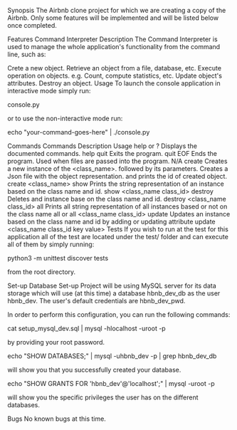 Synopsis
The Airbnb clone project for which we are creating a copy of the Airbnb. Only some features will be implemented and will be listed below once completed.

Features
Command Interpreter
Description
The Command Interpreter is used to manage the whole application's functionality from the command line, such as:

Crete a new object.
Retrieve an object from a file, database, etc.
Execute operation on objects. e.g. Count, compute statistics, etc.
Update object's attributes.
Destroy an object.
Usage
To launch the console application in interactive mode simply run:

console.py

or to use the non-interactive mode run:

echo "your-command-goes-here" | ./console.py

Commands
Commands	Description	Usage
help or ?	Displays the documented commands.	help
quit	Exits the program.	quit
EOF	Ends the program. Used when files are passed into the program.	N/A
create	Creates a new instance of the <class_name>. followed by its parameters. Creates a Json file with the object representation. and prints the id of created object.	create <class_name>
show	Prints the string representation of an instance based on the class name and id.	show <class_name class_id>
destroy	Deletes and instance base on the class name and id.	destroy <class_name class_id>
all	Prints all string representation of all instances based or not on the class name	all or all <class_name class_id>
update	Updates an instance based on the class name and id by adding or updating attribute	update <class_name class_id key value>
Tests
If you wish to run at the test for this application all of the test are located under the test/ folder and can execute all of them by simply running:

python3 -m unittest discover tests

from the root directory.

Set-up
Database Set-up
Project will be using MySQL server for its data storage which will use (at this time) a database hbnb_dev_db as the user hbnb_dev. The user's default credentials are hbnb_dev_pwd.

In order to perform this configuration, you can run the following commands:

cat setup_mysql_dev.sql | mysql -hlocalhost -uroot -p

by providing your root password.

echo "SHOW DATABASES;" | mysql -uhbnb_dev -p | grep hbnb_dev_db

will show you that you successfully created your database.

echo "SHOW GRANTS FOR 'hbnb_dev'@'localhost';" | mysql -uroot -p

will show you the specific privileges the user has on the different databases.

Bugs
No known bugs at this time.
